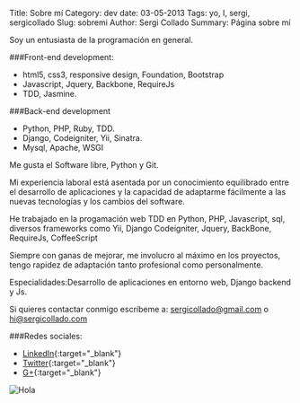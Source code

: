 Title: Sobre mí
Category: dev
date:  03-05-2013
Tags: yo, I, sergi, sergicollado
Slug: sobremi
Author: Sergi Collado
Summary: Página sobre mí

Soy un entusiasta de la programación en general.

###Front-end development:
* html5, css3, responsive design, Foundation, Bootstrap
* Javascript, Jquery, Backbone, RequireJs
* TDD, Jasmine.

###Back-end development
* Python, PHP, Ruby, TDD.
* Django, Codeigniter, Yii, Sinatra.
* Mysql, Apache, WSGI


Me gusta el Software libre, Python y Git.

Mi experiencia laboral está asentada por un conocimiento equilibrado entre el desarrollo de aplicaciones y la capacidad de adaptarme fácilmente a las nuevas tecnologías y los cambios del software.

He trabajado en la progamación web TDD en Python, PHP, Javascript, sql, diversos frameworks como Yii, Django Codeigniter, Jquery, BackBone, RequireJs, CoffeeScript


Siempre con ganas de mejorar, me involucro al máximo en los proyectos, tengo rapidez de adaptación tanto profesional como personalmente.

Especialidades:Desarrollo de aplicaciones en entorno web, Django backend y Js.

Si quieres contactar conmigo escríbeme a: sergicollado@gmail.com o hi@sergicollado.com

###Redes sociales:
* [LinkedIn](http://es.linkedin.com/in/sergicollado/){:target="_blank"}
* [Twitter](https://twitter.com/sergi_py){:target="_blank"}
* [G+](https://plus.google.com/u/0/108686854890472733391/about){:target="_blank"}


![Hola](|filename|/images/becode_send.png)
